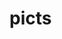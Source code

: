 # picts
<img width="1" alt="tolk" src="https://github.com/user-attachments/assets/2bbde39b-7559-47de-900e-17a39e346877" />
<img width="1" alt="2024_games" src="https://github.com/user-attachments/assets/230a561b-2f0a-432b-b1aa-1fec957c6ac0" />
<img width="1" alt="2024_numbers" src="https://github.com/user-attachments/assets/be70f0af-c8a3-46c9-9dcd-c9901ffb3087" />
<img width="1" alt="2024_peaks" src="https://github.com/user-attachments/assets/0ffe04e1-7e58-4551-855e-7809734b4baa" />
<img width="1" alt="Screenshot 2025-01-22 at 16 25 09" src="https://github.com/user-attachments/assets/cb3b42cb-7804-4379-8b8a-05298ab4cce8" />
